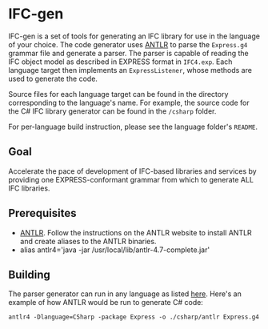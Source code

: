 # IFC-gen  

IFC-gen is a set of tools for generating an IFC library for use in the language of your choice. The code generator uses [ANTLR](http://www.antlr.org) to parse the `Express.g4` grammar file and generate a parser. The parser is capable of reading the IFC object model as described in EXPRESS format in `IFC4.exp`. Each language target then implements an `ExpressListener`, whose methods are used to generate the code.

Source files for each language target can be found in the directory corresponding to the language's name. For example, the source code for the C# IFC library generator can be found in the `/csharp` folder. 

For per-language build instruction, please see the language folder's `README`.

## Goal
Accelerate the pace of development of IFC-based libraries and services by providing one EXPRESS-conformant grammar from which to generate ALL IFC libraries.

## Prerequisites

- [ANTLR](http://www.antlr.org). Follow the instructions on the ANTLR website to install ANTLR and create aliases to the ANTLR binaries.
- alias antlr4='java -jar /usr/local/lib/antlr-4.7-complete.jar'

## Building

The parser generator can run in any language as listed [here](https://github.com/antlr/antlr4/blob/master/doc/targets.md). Here's an example of how ANTLR would be run to generate C# code:  

`antlr4 -Dlanguage=CSharp -package Express -o ./csharp/antlr Express.g4`
